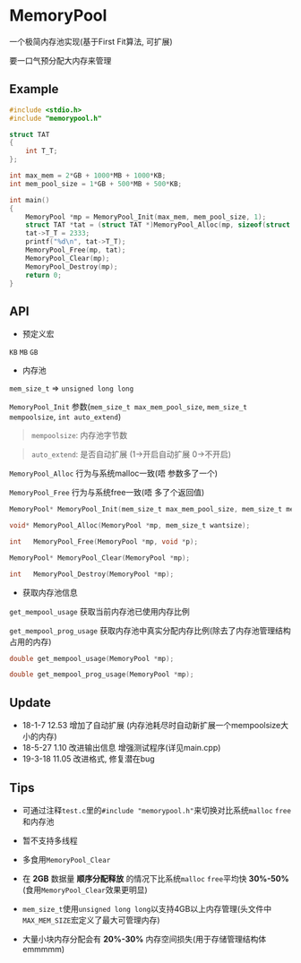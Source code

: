 # MemoryPool

一个极简内存池实现(基于First Fit算法, 可扩展)

要一口气预分配大内存来管理


## Example

~~~c
#include <stdio.h>
#include "memorypool.h"

struct TAT
{
    int T_T;
};

int max_mem = 2*GB + 1000*MB + 1000*KB;
int mem_pool_size = 1*GB + 500*MB + 500*KB;

int main()
{
    MemoryPool *mp = MemoryPool_Init(max_mem, mem_pool_size, 1);
    struct TAT *tat = (struct TAT *)MemoryPool_Alloc(mp, sizeof(struct TAT));
    tat->T_T = 2333;
    printf("%d\n", tat->T_T);
    MemoryPool_Free(mp, tat);
    MemoryPool_Clear(mp);
    MemoryPool_Destroy(mp);
    return 0;
}
~~~

## API

- 预定义宏

`KB` `MB` `GB`

- 内存池

`mem_size_t` => `unsigned long long`

`MemoryPool_Init` 参数(`mem_size_t max_mem_pool_size`, `mem_size_t mempoolsize`, `int auto_extend`)

> `mempoolsize`: 内存池字节数

> `auto_extend`: 是否自动扩展 (1->开启自动扩展 0->不开启)

`MemoryPool_Alloc` 行为与系统malloc一致(唔 参数多了一个)

`MemoryPool_Free` 行为与系统free一致(唔 多了个返回值)

~~~c
MemoryPool* MemoryPool_Init(mem_size_t max_mem_pool_size, mem_size_t mempoolsize, int auto_extend);

void* MemoryPool_Alloc(MemoryPool *mp, mem_size_t wantsize);

int   MemoryPool_Free(MemoryPool *mp, void *p);

MemoryPool* MemoryPool_Clear(MemoryPool *mp);

int   MemoryPool_Destroy(MemoryPool *mp);
~~~

- 获取内存池信息

`get_mempool_usage` 获取当前内存池已使用内存比例

`get_mempool_prog_usage` 获取内存池中真实分配内存比例(除去了内存池管理结构占用的内存)

~~~c
double get_mempool_usage(MemoryPool *mp);

double get_mempool_prog_usage(MemoryPool *mp);
~~~

## Update

- 18-1-7 12.53 增加了自动扩展 (内存池耗尽时自动新扩展一个mempoolsize大小的内存)
- 18-5-27 1.10 改进输出信息 增强测试程序(详见main.cpp)
- 19-3-18 11.05 改进格式, 修复潜在bug

## Tips

- 可通过注释`test.c`里的`#include "memorypool.h"`来切换对比系统`malloc` `free`和内存池

- 暂不支持多线程

- 多食用`MemoryPool_Clear`

- 在 **2GB** 数据量 **顺序分配释放** 的情况下比系统`malloc` `free`平均快 **30%-50%** (食用`MemoryPool_Clear`效果更明显)

- `mem_size_t`使用`unsigned long long`以支持4GB以上内存管理(头文件中`MAX_MEM_SIZE`宏定义了最大可管理内存)

- 大量小块内存分配会有 **20%-30%** 内存空间损失(用于存储管理结构体 emmmmm)